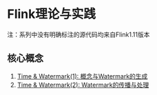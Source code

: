 # Flink理论与实践 <!-- {docsify-ignore-all} -->

注：系列中没有明确标注的源代码均来自Flink1.11版本

## 核心概念

1. [Time & Watermark(1): 概念与Watermark的生成](/engineering/flink/time1.md)
2. [Time & Watermark(2): Watermark的传播与处理](/engineering/flink/time2.md)